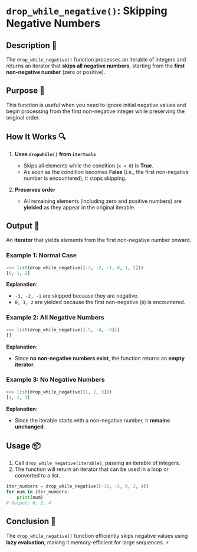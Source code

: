 # `drop_while_negative()`: Skipping Negative Numbers

## Description 📝

The `drop_while_negative()` function processes an iterable of integers and returns an iterator that **skips all negative numbers**, starting from the **first non-negative number** (zero or positive).

## Purpose 🎯

This function is useful when you need to ignore initial negative values and begin processing from the first non-negative integer while preserving the original order.

## How It Works 🔍

1. **Uses `dropwhile()` from `itertools`**

    - Skips all elements while the condition (`x < 0`) is **True**.
    - As soon as the condition becomes **False** (i.e., the first non-negative number is encountered), it stops skipping.

2. **Preserves order**
    - All remaining elements (including zero and positive numbers) are **yielded** as they appear in the original iterable.

## Output 📜

An **iterator** that yields elements from the first non-negative number onward.

### Example 1: Normal Case

```python
>>> list(drop_while_negative([-3, -2, -1, 0, 1, 2]))
[0, 1, 2]
```

**Explanation**:

-   `-3, -2, -1` are skipped because they are negative.
-   `0, 1, 2` are yielded because the first non-negative (`0`) is encountered.

### Example 2: All Negative Numbers

```python
>>> list(drop_while_negative([-5, -4, -3]))
[]
```

**Explanation**:

-   Since **no non-negative numbers exist**, the function returns an **empty iterator**.

### Example 3: No Negative Numbers

```python
>>> list(drop_while_negative([1, 2, 3]))
[1, 2, 3]
```

**Explanation**:

-   Since the iterable starts with a non-negative number, it **remains unchanged**.

## Usage 📦

1. Call `drop_while_negative(iterable)`, passing an iterable of integers.
2. The function will return an iterator that can be used in a loop or converted to a list.

```python
iter_numbers = drop_while_negative([-10, -5, 0, 2, 4])
for num in iter_numbers:
    print(num)
# Output: 0, 2, 4
```

## Conclusion 🚀

The `drop_while_negative()` function efficiently skips negative values using **lazy evaluation**, making it memory-efficient for large sequences. ⚡
